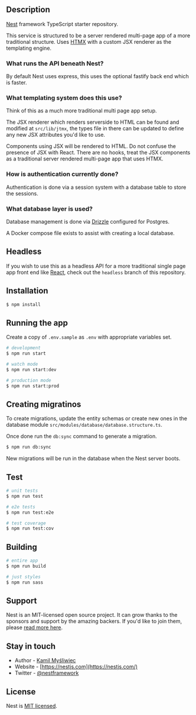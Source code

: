 ## Description

[Nest](https://github.com/nestjs/nest) framework TypeScript starter repository.

This service is structured to be a server rendered multi-page app of a more traditional structure. Uses [HTMX](https://htmx.org/docs/) with a custom JSX renderer as the templating engine.

### What runs the API beneath Nest?

By default Nest uses express, this uses the optional fastify back end which is faster.

### What templating system does this use?

Think of this as a much more traditional multi page app setup.

The JSX renderer which renders serverside to HTML can be found and modified at `src/lib/jtmx`, the types file in there can be updated to define any new JSX attributes you'd like to use.

Components using JSX will be rendered to HTML. Do not confuse the presence of JSX with React. There are no hooks, treat the JSX components as a traditional server rendered multi-page app that uses HTMX.

### How is authentication currently done?

Authentication is done via a session system with a database table to store the sessions.

### What database layer is used?

Database management is done via [Drizzle](https://orm.drizzle.team/) configured for Postgres.

A Docker compose file exists to assist with creating a local database.

## Headless

If you wish to use this as a headless API for a more traditional single page app front end like [React](https://react.dev/), check out the `headless` branch of this repository.

## Installation

```bash
$ npm install
```

## Running the app

Create a copy of `.env.sample` as `.env` with appropriate variables set.

```bash
# development
$ npm run start

# watch mode
$ npm run start:dev

# production mode
$ npm run start:prod
```

## Creating migratinos

To create migrations, update the entity schemas or create new ones in the database module `src/modules/database/database.structure.ts`.

Once done run the `db:sync` command to generate a migration.

```bash
$ npm run db:sync
```

New migrations will be run in the database when the Nest server boots.

## Test

```bash
# unit tests
$ npm run test

# e2e tests
$ npm run test:e2e

# test coverage
$ npm run test:cov
```

## Building

```bash
# entire app
$ npm run build

# just styles
$ npm run sass
```

## Support

Nest is an MIT-licensed open source project. It can grow thanks to the sponsors and support by the amazing backers. If you'd like to join them, please [read more here](https://docs.nestjs.com/support).

## Stay in touch

- Author - [Kamil Myśliwiec](https://twitter.com/kammysliwiec)
- Website - [https://nestjs.com](https://nestjs.com/)
- Twitter - [@nestframework](https://twitter.com/nestframework)

## License

Nest is [MIT licensed](https://github.com/nestjs/nest/blob/master/LICENSE).
